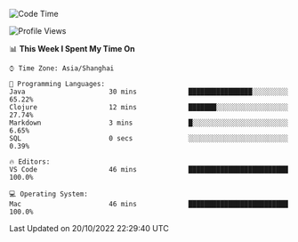 <!--START_SECTION:waka-->
![Code Time](http://img.shields.io/badge/Code%20Time-452%20hrs%2028%20mins-blue)

![Profile Views](http://img.shields.io/badge/Profile%20Views-0-blue)

📊 **This Week I Spent My Time On** 

```text
⌚︎ Time Zone: Asia/Shanghai

💬 Programming Languages: 
Java                     30 mins             ████████████████░░░░░░░░░   65.22% 
Clojure                  12 mins             ███████░░░░░░░░░░░░░░░░░░   27.74% 
Markdown                 3 mins              █░░░░░░░░░░░░░░░░░░░░░░░░   6.65% 
SQL                      0 secs              ░░░░░░░░░░░░░░░░░░░░░░░░░   0.39%

🔥 Editors: 
VS Code                  46 mins             █████████████████████████   100.0%

💻 Operating System: 
Mac                      46 mins             █████████████████████████   100.0%

```


 Last Updated on 20/10/2022 22:29:40 UTC
<!--END_SECTION:waka-->